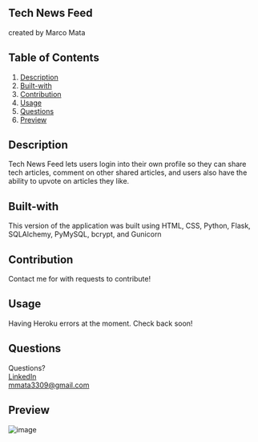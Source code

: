 ## Tech News Feed
created by Marco Mata

## Table of Contents
1. [Description](#description)
2. [Built-with](#built-with)
3. [Contribution](#contribution)
4. [Usage](#usage)
6. [Questions](#questions)
7. [Preview](#preview)

## Description
Tech News Feed lets users login into their own profile so they can share tech articles, comment on other shared articles, and users also have the ability to upvote on articles they like. 

## Built-with
This version of the application was built using HTML, CSS, Python, Flask, SQLAlchemy, PyMySQL, bcrypt, and Gunicorn

## Contribution
Contact me for with requests to contribute! 

## Usage
Having Heroku errors at the moment. Check back soon!

## Questions
Questions? <br /> 
<a href="https://www.linkedin.com/in/marco-mata-8165bb175/">LinkedIn</a><br />
mmata3309@gmail.com

## Preview
![image](https://user-images.githubusercontent.com/101440634/211466065-b53f2cfb-5bce-4b64-a8b9-985b6b9dd14c.png)